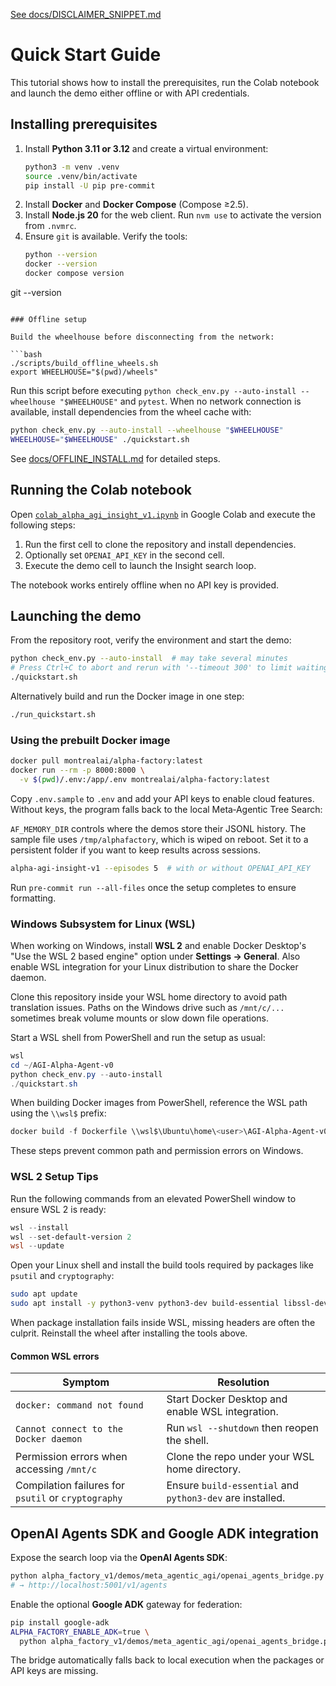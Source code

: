 [See docs/DISCLAIMER_SNIPPET.md](DISCLAIMER_SNIPPET.md)

# Quick Start Guide

This tutorial shows how to install the prerequisites, run the Colab notebook and launch the demo either offline or with
API credentials.

## Installing prerequisites

1. Install **Python 3.11 or 3.12** and create a virtual environment:
   ```bash
   python3 -m venv .venv
   source .venv/bin/activate
   pip install -U pip pre-commit
   ```
2. Install **Docker** and **Docker Compose** (Compose ≥2.5).
3. Install **Node.js 20** for the web client. Run `nvm use` to activate the version from `.nvmrc`.
4. Ensure `git` is available. Verify the tools:
   ```bash
   python --version
   docker --version
   docker compose version
git --version
```

### Offline setup

Build the wheelhouse before disconnecting from the network:

```bash
./scripts/build_offline_wheels.sh
export WHEELHOUSE="$(pwd)/wheels"
```
Run this script before executing `python check_env.py --auto-install --wheelhouse "$WHEELHOUSE"` and `pytest`.
When no network connection is available, install dependencies from the
wheel cache with:

```bash
python check_env.py --auto-install --wheelhouse "$WHEELHOUSE"
WHEELHOUSE="$WHEELHOUSE" ./quickstart.sh
```

See [docs/OFFLINE_INSTALL.md](OFFLINE_INSTALL.md) for detailed steps.

## Running the Colab notebook

Open
[`colab_alpha_agi_insight_v1.ipynb`](../alpha_factory_v1/demos/alpha_agi_insight_v1/colab_alpha_agi_insight_v1.ipynb) in
Google Colab and execute the following steps:

1. Run the first cell to clone the repository and install dependencies.
2. Optionally set `OPENAI_API_KEY` in the second cell.
3. Execute the demo cell to launch the Insight search loop.

The notebook works entirely offline when no API key is provided.

## Launching the demo

From the repository root, verify the environment and start the demo:

```bash
python check_env.py --auto-install  # may take several minutes
# Press Ctrl+C to abort and rerun with '--timeout 300' to limit waiting
./quickstart.sh
```

Alternatively build and run the Docker image in one step:
```bash
./run_quickstart.sh
```

### Using the prebuilt Docker image

```bash
docker pull montrealai/alpha-factory:latest
docker run --rm -p 8000:8000 \
  -v $(pwd)/.env:/app/.env montrealai/alpha-factory:latest
```

Copy `.env.sample` to `.env` and add your API keys to enable cloud features. Without keys, the program falls back to the
local Meta‑Agentic Tree Search:

`AF_MEMORY_DIR` controls where the demos store their JSONL history. The sample
file uses `/tmp/alphafactory`, which is wiped on reboot. Set it to a persistent
folder if you want to keep results across sessions.

```bash
alpha-agi-insight-v1 --episodes 5  # with or without OPENAI_API_KEY
```

Run `pre-commit run --all-files` once the setup completes to ensure formatting.

### Windows Subsystem for Linux (WSL)

When working on Windows, install **WSL 2** and enable Docker Desktop's
"Use the WSL 2 based engine" option under **Settings → General**. Also enable
WSL integration for your Linux distribution to share the Docker daemon.

Clone this repository inside your WSL home directory to avoid path translation
issues. Paths on the Windows drive such as `/mnt/c/...` sometimes break volume
mounts or slow down file operations.

Start a WSL shell from PowerShell and run the setup as usual:

```powershell
wsl
cd ~/AGI-Alpha-Agent-v0
python check_env.py --auto-install
./quickstart.sh
```

When building Docker images from PowerShell, reference the WSL path using the
`\\wsl$` prefix:

```powershell
docker build -f Dockerfile \\wsl$\Ubuntu\home\<user>\AGI-Alpha-Agent-v0
```

These steps prevent common path and permission errors on Windows.

### WSL 2 Setup Tips

Run the following commands from an elevated PowerShell window to ensure WSL 2 is ready:

```powershell
wsl --install
wsl --set-default-version 2
wsl --update
```

Open your Linux shell and install the build tools required by packages like `psutil` and `cryptography`:

```bash
sudo apt update
sudo apt install -y python3-venv python3-dev build-essential libssl-dev
```

When package installation fails inside WSL, missing headers are often the culprit. Reinstall the wheel after installing the tools above.

#### Common WSL errors

| Symptom | Resolution |
|---------|------------|
| `docker: command not found` | Start Docker Desktop and enable WSL integration. |
| `Cannot connect to the Docker daemon` | Run `wsl --shutdown` then reopen the shell. |
| Permission errors when accessing `/mnt/c` | Clone the repo under your WSL home directory. |
| Compilation failures for `psutil` or `cryptography` | Ensure `build-essential` and `python3-dev` are installed. |

## OpenAI Agents SDK and Google ADK integration

Expose the search loop via the **OpenAI Agents SDK**:

```bash
python alpha_factory_v1/demos/meta_agentic_agi/openai_agents_bridge.py
# → http://localhost:5001/v1/agents
```

Enable the optional **Google ADK** gateway for federation:

```bash
pip install google-adk
ALPHA_FACTORY_ENABLE_ADK=true \
  python alpha_factory_v1/demos/meta_agentic_agi/openai_agents_bridge.py
```

The bridge automatically falls back to local execution when the packages or API keys are missing.
